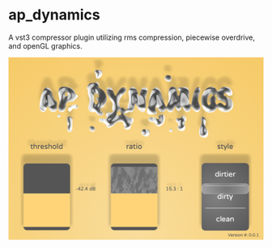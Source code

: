 # ap_dynamics
A vst3 compressor plugin utilizing rms compression, piecewise overdrive, and openGL graphics.

![Plugin Image](Screenshots/12-2-21.png "interface")